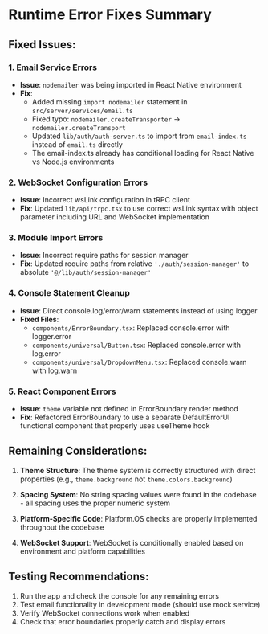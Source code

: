 # Runtime Error Fixes Summary

## Fixed Issues:

### 1. Email Service Errors
- **Issue**: `nodemailer` was being imported in React Native environment
- **Fix**: 
  - Added missing `import nodemailer` statement in `src/server/services/email.ts`
  - Fixed typo: `nodemailer.createTransporter` → `nodemailer.createTransport`
  - Updated `lib/auth/auth-server.ts` to import from `email-index.ts` instead of `email.ts` directly
  - The email-index.ts already has conditional loading for React Native vs Node.js environments

### 2. WebSocket Configuration Errors
- **Issue**: Incorrect wsLink configuration in tRPC client
- **Fix**: Updated `lib/api/trpc.tsx` to use correct wsLink syntax with object parameter including URL and WebSocket implementation

### 3. Module Import Errors
- **Issue**: Incorrect require paths for session manager
- **Fix**: Updated require paths from relative `'./auth/session-manager'` to absolute `'@/lib/auth/session-manager'`

### 4. Console Statement Cleanup
- **Issue**: Direct console.log/error/warn statements instead of using logger
- **Fixed Files**:
  - `components/ErrorBoundary.tsx`: Replaced console.error with logger.error
  - `components/universal/Button.tsx`: Replaced console.error with log.error
  - `components/universal/DropdownMenu.tsx`: Replaced console.warn with log.warn

### 5. React Component Errors
- **Issue**: `theme` variable not defined in ErrorBoundary render method
- **Fix**: Refactored ErrorBoundary to use a separate DefaultErrorUI functional component that properly uses useTheme hook

## Remaining Considerations:

1. **Theme Structure**: The theme system is correctly structured with direct properties (e.g., `theme.background` not `theme.colors.background`)

2. **Spacing System**: No string spacing values were found in the codebase - all spacing uses the proper numeric system

3. **Platform-Specific Code**: Platform.OS checks are properly implemented throughout the codebase

4. **WebSocket Support**: WebSocket is conditionally enabled based on environment and platform capabilities

## Testing Recommendations:

1. Run the app and check the console for any remaining errors
2. Test email functionality in development mode (should use mock service)
3. Verify WebSocket connections work when enabled
4. Check that error boundaries properly catch and display errors